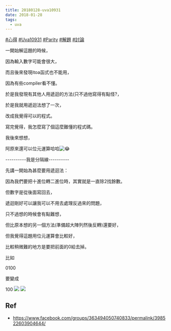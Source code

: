 ```yaml
---
title: 20180128-uva10931
date: 2018-01-28
tags:
  - uva
---
```

[#心得](https://www.facebook.com/hashtag/%E5%BF%83%E5%BE%97?__eep__=6&__cft__[0]=AZUQWQe2svEDA5pKnMNrfclP_50US1grnHKvcpKHvRGZRqV-uaHv7aJCQnWtEqnGV6DSfQbgKtLMDwBRacJjFUU2GYnAe-nXK7Y8MLNyIMuTXnv3s5aYOHtLOu_ixrId8ufeqYOJ_Ym6DTq6psp4HEbCfQIcX9GJYXX4XhTXEBt__stVk5mPEqf4F6-p0lE1LLc&__tn__=*NK-R) [#Uva10931](https://www.facebook.com/hashtag/uva10931?__eep__=6&__cft__[0]=AZUQWQe2svEDA5pKnMNrfclP_50US1grnHKvcpKHvRGZRqV-uaHv7aJCQnWtEqnGV6DSfQbgKtLMDwBRacJjFUU2GYnAe-nXK7Y8MLNyIMuTXnv3s5aYOHtLOu_ixrId8ufeqYOJ_Ym6DTq6psp4HEbCfQIcX9GJYXX4XhTXEBt__stVk5mPEqf4F6-p0lE1LLc&__tn__=*NK-R) [#Parity](https://www.facebook.com/hashtag/parity?__eep__=6&__cft__[0]=AZUQWQe2svEDA5pKnMNrfclP_50US1grnHKvcpKHvRGZRqV-uaHv7aJCQnWtEqnGV6DSfQbgKtLMDwBRacJjFUU2GYnAe-nXK7Y8MLNyIMuTXnv3s5aYOHtLOu_ixrId8ufeqYOJ_Ym6DTq6psp4HEbCfQIcX9GJYXX4XhTXEBt__stVk5mPEqf4F6-p0lE1LLc&__tn__=*NK-R) [#解題](https://www.facebook.com/hashtag/%E8%A7%A3%E9%A1%8C?__eep__=6&__cft__[0]=AZUQWQe2svEDA5pKnMNrfclP_50US1grnHKvcpKHvRGZRqV-uaHv7aJCQnWtEqnGV6DSfQbgKtLMDwBRacJjFUU2GYnAe-nXK7Y8MLNyIMuTXnv3s5aYOHtLOu_ixrId8ufeqYOJ_Ym6DTq6psp4HEbCfQIcX9GJYXX4XhTXEBt__stVk5mPEqf4F6-p0lE1LLc&__tn__=*NK-R) [#討論](https://www.facebook.com/hashtag/%E8%A8%8E%E8%AB%96?__eep__=6&__cft__[0]=AZUQWQe2svEDA5pKnMNrfclP_50US1grnHKvcpKHvRGZRqV-uaHv7aJCQnWtEqnGV6DSfQbgKtLMDwBRacJjFUU2GYnAe-nXK7Y8MLNyIMuTXnv3s5aYOHtLOu_ixrId8ufeqYOJ_Ym6DTq6psp4HEbCfQIcX9GJYXX4XhTXEBt__stVk5mPEqf4F6-p0lE1LLc&__tn__=*NK-R)

一開始解這題的時候，

因為輸入數字可能會很大，

而且後來發現itoa函式也不能用，

因為有些compiler看不懂。

於是我發現有其他人用遞迴的方法(只不過他寫得有點怪?，

於是我就用遞迴法想了一次，

改成我覺得可以的程式。

寫完覺得，我怎麼寫了個這麼難懂的程式碼。

我後來想想，

阿原來還可以位元運算哈哈![😂](https://static.xx.fbcdn.net/images/emoji.php/v9/t6f/2/16/1f602.png)

----------我是分隔線----------

先講一開始為甚麼要用遞迴法：

因為我們要把十進位轉二進位時，其實就是一直除2找餘數。

但數字是從後面寫回去，

遞迴剛好可以讓我可以不用去處理反過來的問題，

只不過想的時候會有點難想，

但比原本想的另一個方法(準備超大陣列然後反轉)還要好，

但我覺得這題用位元運算會比較好，

比較稍微難的地方是要把前面的0給去掉。

比如

0100

要變成

100
![](https://i.imgur.com/4znH5xg.jpg)
![](https://i.imgur.com/nnYXphZ.jpg)

## Ref
- https://www.facebook.com/groups/363494050740833/permalink/398522603904644/
